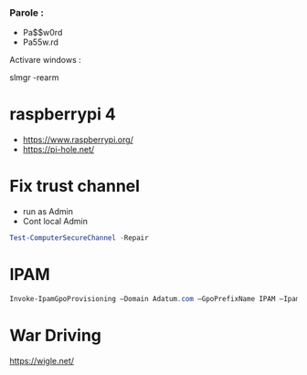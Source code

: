 
### Parole :

- Pa$$w0rd
- Pa55w.rd

Activare windows :

slmgr -rearm



# raspberrypi 4
- https://www.raspberrypi.org/
-  https://pi-hole.net/

# Fix trust channel

-  run as Admin
-  Cont local Admin

```powershell
Test-ComputerSecureChannel -Repair
```


# IPAM

```powershell
Invoke-IpamGpoProvisioning –Domain Adatum.com –GpoPrefixName IPAM –IpamServerFqdn LON-SVR2.adatum.com –DelegatedGpoUser Administrator
```

# War Driving
https://wigle.net/


